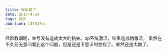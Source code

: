 ```yaml
---
title: 唉出错了
date: 2017-4-24
tags: 教训
abbrlink: 14f837ec
---
```


经验教训啊，幸亏没有造成太大的损失。xp系统激活，结果造成伪激活，
虽然在不久前无意间看到这个问题，但是还是下意识的忽视了。果然还是太嫩了。

